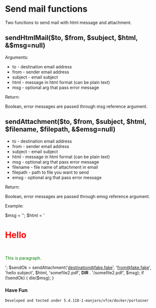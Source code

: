 # Send mail functions

Two functions to send mail with html message and attachment.


## sendHtmlMail($to, $from, $subject, $html, &$msg=null)

Arguments:  

* to - destination email address
* from - sender email address
* subject - email subject
* html - message in html format (can be plain text)
* msg - optional arg that pass error message

Return:

Boolean, error messages are passed through msg reference argument.



## sendAttachment($to, $from, $subject, $html, $filename, $filepath, &$emsg=null)

* to - destination email address
* from - sender email address
* subject - email subject
* html - message in html format (can be plain text)
* msg - optional arg that pass error message
* filename - file name of attachment in email
* filepath - path to file you want to send
* emsg - optional arg that pass error message

Return:

Boolean, error messages are passed through emsg reference argument.


Example:

$msg = '';
$html = '<html><body><h1 style="color:red;">Hello</h1><br><p style="color:green;">This is paragraph.</p></body></html>';
$sendOk = sendAttachment('destination@fake.fake', 'from@fake.fake', 'hello subject', $html, 'somefile2.pdf', __DIR__ . '/somefile2.pdf', $msg);
if (!sendOk)
{
    die($msg);
}


### Have Fun
`Developed and tested under 5.4.118-1-manjaro/xfce/docker/portainer`

